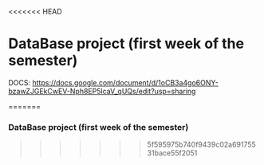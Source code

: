 <<<<<<< HEAD
# DataBase project (first week of the semester)

DOCS:
https://docs.google.com/document/d/1oCB3a4go6ONY-bzawZJGEkCwEV-Nph8EP5lcaV_qUQs/edit?usp=sharing

=======

### DataBase project (first week of the semester)
>>>>>>> 5f595975b740f9439c02a69175531bace55f2051
